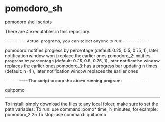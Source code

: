 pomodoro_sh
===========

pomodoro shell scripts

There are 4 executables in this repository.

 -----------Actual programs, you can select anyone to run:-------------

pomodoro: notifies progress by percentage (default: 0.25, 0.5, 0.75, 1), later notification window won't replace the earlier ones
pomodoro_2: notifies progress by percentage (default: 0.25, 0.5, 0.75, 1), later notification window replaces the earlier ones
pomodoro_3: has a  progress bar updating n times. (default: n=4 ), later notification window replaces the earlier ones

------------The script to stop the above running program:--------------

quitpomo

------------
To install: simply download the files to any local folder, make sure to set the path variables.
To run: use command: pomo* time_in_minutes, for example: pomodoro_2 25
To stop: use command: quitpomo


